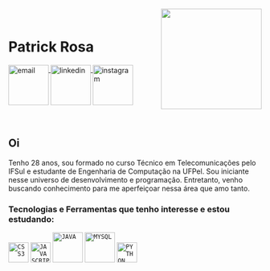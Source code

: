 <img align="right" width="200px" style="margin-top:-20px" src="https://user-images.githubusercontent.com/91095083/208327733-af39bbfa-1adf-4ffb-874e-5572011e582a.png">


<div dsplay="inline-block">
 
 <h1 align="left">Patrick Rosa</h1>
 
 <a href="mailto:patrickrosa637@gmail.com">
    <img width="80px" src="https://user-images.githubusercontent.com/91095083/208329790-8a1cb8bc-98e7-467c-acd9-d31fa4326ba9.png" alt="email" style="vertical-align:top;">
 </a>
 <a href="https://www.linkedin.com/in/patrick-silva-da-rosa-09b4141a7">
    <img width="80px" src="https://user-images.githubusercontent.com/91095083/208329250-301cf94f-b3f4-4caf-8d32-1e2de7b8550f.png" alt="linkedin" style="vertical-align:top;">
 </a>
 <a href="https://www.instagram.com/patrick.srosa/">
    <img align="rigth" width="80px" src="https://user-images.githubusercontent.com/91095083/208329251-b33e5c46-8925-4d80-991f-6101ec5a9a75.png" alt="instagram" style="vertical-align:top;">
  </a>
</div>
</br>
</br>

## Oi 

Tenho 28 anos, sou formado no curso Técnico em Telecomunicações pelo IFSul e estudante de Engenharia de Computação na UFPel. Sou iniciante nesse universo de desenvolvimento e programação. Entretanto, venho buscando conhecimento para me aperfeiçoar nessa área que amo tanto.

###  Tecnologias e Ferramentas que tenho interesse e estou estudando: 
<code><img width="40px" src="https://user-images.githubusercontent.com/91095083/208446559-f2e29653-c012-44f2-9664-194d4e1ad8ef.png" title = "CSS3"/></code>
<code><img width="40px" src="https://user-images.githubusercontent.com/91095083/208446556-f5f01e1e-f7b0-4028-a116-635cbe8f80c5.png" title = "JAVASCRIPT"/></code>
<code><img width="60px" src="https://user-images.githubusercontent.com/91095083/208447249-1b0a3176-7ae9-440a-a173-67caedc86d1a.png" title = "JAVA"/></code>
<code><img width="60px" src="https://user-images.githubusercontent.com/91095083/208446546-62e403db-f6c6-4da9-b01f-82dc78a035e0.png" title = "MYSQL"/></code>
<code><img width="40px" src="https://user-images.githubusercontent.com/91095083/208446554-00517c5b-f1b0-4674-8f5e-756349e09c3e.png" title = "PYTHON"/></code>


